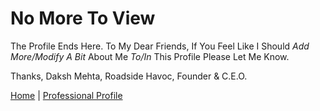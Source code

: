 # No More To View

The Profile Ends Here.
To My Dear Friends,
                   If You Feel Like I Should *Add More/Modify A Bit* About Me *To/In* This Profile Please Let Me Know.
                   
Thanks,
Daksh Mehta,
Roadside Havoc, Founder & C.E.O.


[Home](https://roadside-havoc.github.io/) | [Professional Profile](https://roadside-havoc.github.io/Havoc/About.md) 
